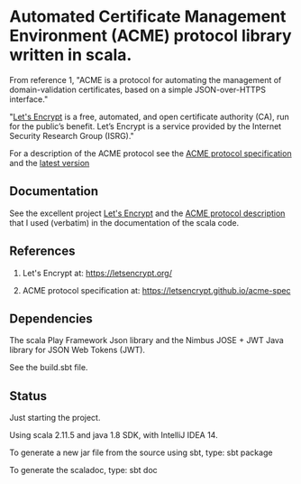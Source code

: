 # Automated Certificate Management Environment (ACME) protocol library written in scala.

From reference 1, "ACME is a protocol for automating the management of domain-validation certificates,
based on a simple JSON-over-HTTPS interface."

"[Let's Encrypt](https://letsencrypt.org/) is a free, automated, and open certificate authority (CA), run for the public’s benefit.
Let’s Encrypt is a service provided by the Internet Security Research Group (ISRG)."

For a description of the ACME protocol see the [ACME protocol specification](https://github.com/letsencrypt/acme-spec) and
the [latest version](https://letsencrypt.github.io/acme-spec/)

## Documentation

See the excellent project [Let's Encrypt](https://letsencrypt.org/) and the [ACME protocol description](https://letsencrypt.github.io/acme-spec/)
that I used (verbatim) in the documentation of the scala code.

## References

1) Let's Encrypt at: https://letsencrypt.org/

2) ACME protocol specification at: https://letsencrypt.github.io/acme-spec


## Dependencies

The scala Play Framework Json library and the Nimbus JOSE + JWT Java library for JSON Web Tokens (JWT).

See the build.sbt file.

## Status

Just starting the project.

Using scala 2.11.5 and java 1.8 SDK, with IntelliJ IDEA 14.

To generate a new jar file from the source using sbt, type: sbt package

To generate the scaladoc, type: sbt doc
